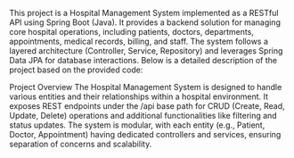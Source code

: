 
This project is a Hospital Management System implemented as a RESTful API using Spring Boot (Java). It provides a backend solution for managing core hospital operations, including patients, doctors, departments, appointments, medical records, billing, and staff. The system follows a layered architecture (Controller, Service, Repository) and leverages Spring Data JPA for database interactions. Below is a detailed description of the project based on the provided code:

Project Overview
The Hospital Management System is designed to handle various entities and their relationships within a hospital environment. It exposes REST endpoints under the /api base path for CRUD (Create, Read, Update, Delete) operations and additional functionalities like filtering and status updates. The system is modular, with each entity (e.g., Patient, Doctor, Appointment) having dedicated controllers and services, ensuring separation of concerns and scalability.